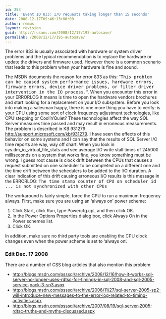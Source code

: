 ```yaml
---
id: 253
title: 'Event ID 833: I/O requests taking longer than 15 seconds'
date: 2008-12-17T09:46:13+00:00
author: remus
layout: revision
guid: http://rusanu.com/2008/12/17/195-autosave/
permalink: /2008/12/17/195-autosave/
---
```

The error 833 is usually associated with hardware or system driver problems and the typical recommendation is to replace the hardware or update the drivers and firmware used. However there is a common scenario that leads to this problem when your hardware is fine and sound.

<!--more-->

The MSDN documents the reason for error 833 as this: &#8220;<tt>This problem can be caused system performance issues, hardware errors, firmware errors, device driver problems, or filter driver intervention in the IO process.</tt>&#8220;. When you encounter this error in your ERRORLOG it means is time to open the hardware vendors brochures and start looking for a replacement on your I/O subsystem. Before you look into making a salesman happy, there is one more thing you have to verify: is your CPU using some sort of clock frequency adjustment technologies, like CPU stepping or Cool&#8217;n&#8217;Quiet? These technologies affect the way SQL Server measures time passed and may result in erroneous measurements. The problem is described in KB 931279: <a href="http://support.microsoft.com/kb/931279" target="_blank">http://support.microsoft.com/kb/931279</a>. I have seen the effects of this behavior on some systems and I can say that the results of SQL Server I/O time reports are way, way off chart. When you look in sys.dm\_io\_virtual\_file\_stats and see average I/O write stall times of 245000 milliseconds on a system that works fine, you know something must be wrong. I guess root cause is clock drift between the CPUs that causes a request submitted on one scheduler to be completed on a different one and the time drift between the schedulers to be added to the I/O duration. A clear indication of this drift causing erroneous I/O results is this message in the ERRORLOG: <tt>The time stamp counter of CPU on scheduler id ... is not synchronized with other CPUs</tt>

The workaround is fairly simple, force the CPU to run a maximum frequency always. First, make sure you are using an &#8216;always on&#8217; power scheme:  
1. Click Start, click Run, type Powercfg.cpl, and then click OK.  
2. In the Power Options Properties dialog box, click Always On in the Power schemes list.  
3. Click OK.</br> 

In addition, make sure no third party tools are enabling the CPU clock changes even when the power scheme is set to &#8216;always on&#8217;.

### Edit Dec. 17 2008

There are a number of CSS blog articles that also mention this problem:

  * <a href="http://blogs.msdn.com/psssql/archive/2008/12/16/how-it-works-sql-server-no-longer-uses-rdtsc-for-timings-in-sql-2008-and-sql-2005-service-pack-3-sp3.aspx" target="_blank">http://blogs.msdn.com/psssql/archive/2008/12/16/how-it-works-sql-server-no-longer-uses-rdtsc-for-timings-in-sql-2008-and-sql-2005-service-pack-3-sp3.aspx</a>
  * <a href="http://blogs.msdn.com/psssql/archive/2006/11/27/sql-server-2005-sp2-will-introduce-new-messages-to-the-error-log-related-to-timing-activities.aspx" target="_blank">http://blogs.msdn.com/psssql/archive/2006/11/27/sql-server-2005-sp2-will-introduce-new-messages-to-the-error-log-related-to-timing-activities.aspx</a>
  * <a href="http://blogs.msdn.com/psssql/archive/2007/08/19/sql-server-2005-rdtsc-truths-and-myths-discussed.aspx" target="_blank">http://blogs.msdn.com/psssql/archive/2007/08/19/sql-server-2005-rdtsc-truths-and-myths-discussed.aspx</a>
